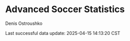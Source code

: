 # Advanced Soccer Statistics
Denis Ostroushko

<!-- gfm -->

Last successful data update: 2025-04-15 14:13:20 CST

